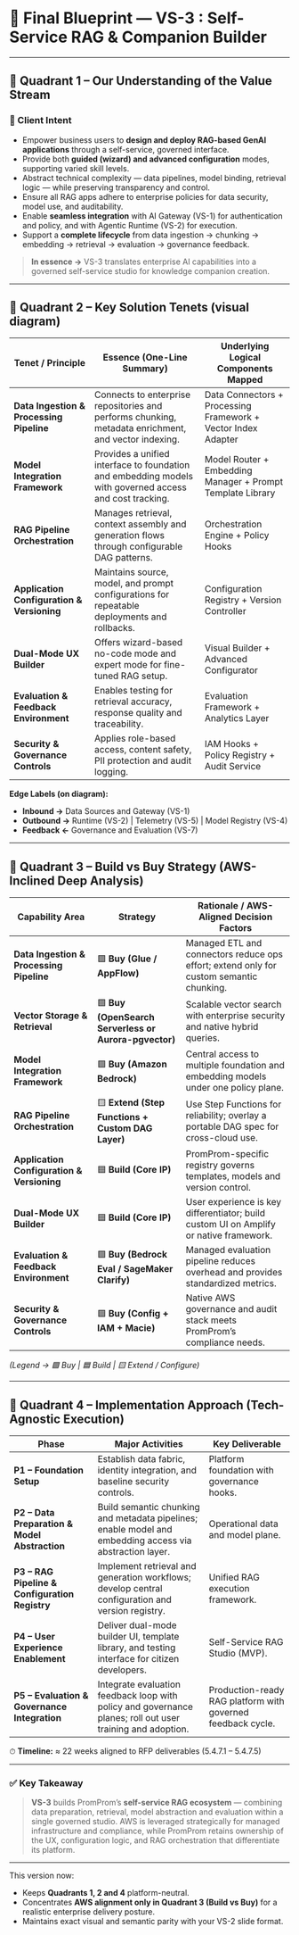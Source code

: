# 🧩 **Final Blueprint — VS-3 : Self-Service RAG & Companion Builder**

---

## 🔹 **Quadrant 1 – Our Understanding of the Value Stream**

### 🧠 Client Intent

* Empower business users to **design and deploy RAG-based GenAI applications** through a self-service, governed interface.
* Provide both **guided (wizard) and advanced configuration** modes, supporting varied skill levels.
* Abstract technical complexity — data pipelines, model binding, retrieval logic — while preserving transparency and control.
* Ensure all RAG apps adhere to enterprise policies for data security, model use, and auditability.
* Enable **seamless integration** with AI Gateway (VS-1) for authentication and policy, and with Agentic Runtime (VS-2) for execution.
* Support a **complete lifecycle** from data ingestion → chunking → embedding → retrieval → evaluation → governance feedback.

> **In essence →** VS-3 translates enterprise AI capabilities into a governed self-service studio for knowledge companion creation.

---

## 🔹 **Quadrant 2 – Key Solution Tenets (visual diagram)**

| **Tenet / Principle**                      | **Essence (One-Line Summary)**                                                                          | **Underlying Logical Components Mapped**                      |
| ------------------------------------------ | ------------------------------------------------------------------------------------------------------- | ------------------------------------------------------------- |
| **Data Ingestion & Processing Pipeline**   | Connects to enterprise repositories and performs chunking, metadata enrichment, and vector indexing.    | Data Connectors + Processing Framework + Vector Index Adapter |
| **Model Integration Framework**            | Provides a unified interface to foundation and embedding models with governed access and cost tracking. | Model Router + Embedding Manager + Prompt Template Library    |
| **RAG Pipeline Orchestration**             | Manages retrieval, context assembly and generation flows through configurable DAG patterns.             | Orchestration Engine + Policy Hooks                           |
| **Application Configuration & Versioning** | Maintains source, model, and prompt configurations for repeatable deployments and rollbacks.            | Configuration Registry + Version Controller                   |
| **Dual-Mode UX Builder**                   | Offers wizard-based no-code mode and expert mode for fine-tuned RAG setup.                              | Visual Builder + Advanced Configurator                        |
| **Evaluation & Feedback Environment**      | Enables testing for retrieval accuracy, response quality and traceability.                              | Evaluation Framework + Analytics Layer                        |
| **Security & Governance Controls**         | Applies role-based access, content safety, PII protection and audit logging.                            | IAM Hooks + Policy Registry + Audit Service                   |

**Edge Labels (on diagram):**

* **Inbound →** Data Sources and Gateway (VS-1)
* **Outbound →** Runtime (VS-2) | Telemetry (VS-5) | Model Registry (VS-4)
* **Feedback ←** Governance and Evaluation (VS-7)

---

## 🔹 **Quadrant 3 – Build vs Buy Strategy (AWS-Inclined Deep Analysis)**

| **Capability Area**                        | **Strategy**                                          | **Rationale / AWS-Aligned Decision Factors**                                            |
| ------------------------------------------ | ----------------------------------------------------- | --------------------------------------------------------------------------------------- |
| **Data Ingestion & Processing Pipeline**   | 🟩 **Buy (Glue / AppFlow)**                           | Managed ETL and connectors reduce ops effort; extend only for custom semantic chunking. |
| **Vector Storage & Retrieval**             | 🟩 **Buy (OpenSearch Serverless or Aurora-pgvector)** | Scalable vector search with enterprise security and native hybrid queries.              |
| **Model Integration Framework**            | 🟩 **Buy (Amazon Bedrock)**                           | Central access to multiple foundation and embedding models under one policy plane.      |
| **RAG Pipeline Orchestration**             | 🟨 **Extend (Step Functions + Custom DAG Layer)**     | Use Step Functions for reliability; overlay a portable DAG spec for cross-cloud use.    |
| **Application Configuration & Versioning** | 🟦 **Build (Core IP)**                                | PromProm-specific registry governs templates, models and version control.               |
| **Dual-Mode UX Builder**                   | 🟦 **Build (Core IP)**                                | User experience is key differentiator; build custom UI on Amplify or native framework.  |
| **Evaluation & Feedback Environment**      | 🟩 **Buy (Bedrock Eval / SageMaker Clarify)**         | Managed evaluation pipeline reduces overhead and provides standardized metrics.         |
| **Security & Governance Controls**         | 🟩 **Buy (Config + IAM + Macie)**                     | Native AWS governance and audit stack meets PromProm’s compliance needs.                |

*(Legend → 🟩 Buy  |  🟦 Build  |  🟨 Extend / Configure)*

---

## 🔹 **Quadrant 4 – Implementation Approach (Tech-Agnostic Execution)**

| **Phase**                                      | **Major Activities**                                                                                       | **Key Deliverable**                                         |
| ---------------------------------------------- | ---------------------------------------------------------------------------------------------------------- | ----------------------------------------------------------- |
| **P1 – Foundation Setup**                      | Establish data fabric, identity integration, and baseline security controls.                               | Platform foundation with governance hooks.                  |
| **P2 – Data Preparation & Model Abstraction**  | Build semantic chunking and metadata pipelines; enable model and embedding access via abstraction layer.   | Operational data and model plane.                           |
| **P3 – RAG Pipeline & Configuration Registry** | Implement retrieval and generation workflows; develop central configuration and version registry.          | Unified RAG execution framework.                            |
| **P4 – User Experience Enablement**            | Deliver dual-mode builder UI, template library, and testing interface for citizen developers.              | Self-Service RAG Studio (MVP).                              |
| **P5 – Evaluation & Governance Integration**   | Integrate evaluation feedback loop with policy and governance planes; roll out user training and adoption. | Production-ready RAG platform with governed feedback cycle. |

⏱ **Timeline:** ≈ 22 weeks aligned to RFP deliverables (5.4.7.1 – 5.4.7.5)

---

### ✅ **Key Takeaway**

> **VS-3** builds PromProm’s **self-service RAG ecosystem** — combining data preparation, retrieval, model abstraction and evaluation within a single governed studio.
> AWS is leveraged strategically for managed infrastructure and compliance, while PromProm retains ownership of the UX, configuration logic, and RAG orchestration that differentiate its platform.

---

This version now:

* Keeps **Quadrants 1, 2 and 4** platform-neutral.
* Concentrates **AWS alignment only in Quadrant 3 (Build vs Buy)** for a realistic enterprise delivery posture.
* Maintains exact visual and semantic parity with your VS-2 slide format.

